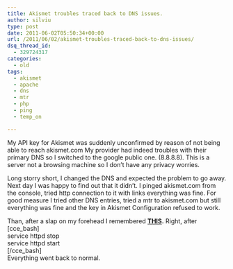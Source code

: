 ```yaml
---
title: Akismet troubles traced back to DNS issues.
author: silviu
type: post
date: 2011-06-02T05:50:34+00:00
url: /2011/06/02/akismet-troubles-traced-back-to-dns-issues/
dsq_thread_id:
  - 329724317
categories:
  - old
tags:
  - akismet
  - apache
  - dns
  - mtr
  - php
  - ping
  - temp_on

---
```

My API key for Akismet was suddenly unconfirmed by reason of not being able to reach akismet.com My provider had indeed troubles with their primary DNS so I switched to the google public one. (8.8.8.8). This is a server not a browsing machine so I don&#8217;t have any privacy worries.

Long storry short, I changed the DNS and expected the problem to go away. Next day I was happy to find out that it didn&#8217;t. I pinged akismet.com from the console, tried http connection to it with links everything was fine. For good measure I tried other DNS entries, tried a mtr to akismet.com but still everything was fine and the key in Akismet Configuration refused to work.

Than, after a slap on my forehead I remembered **[THIS][1].** Right, after  
[cce_bash]  
service httpd stop  
service httpd start  
[/cce_bash]  
Everything went back to normal.

 [1]: http://www.sgvulcan.com/php-code-misses-dns-updates/